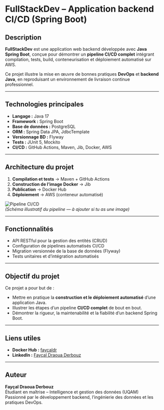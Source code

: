 # FullStackDev – Application backend CI/CD (Spring Boot)

## Description
**FullStackDev** est une application web backend développée avec **Java Spring Boot**, conçue pour démontrer un **pipeline CI/CD complet** intégrant compilation, tests, build, conteneurisation et déploiement automatisé sur AWS.

Ce projet illustre la mise en œuvre de bonnes pratiques **DevOps** et **backend Java**, en reproduisant un environnement de livraison continue professionnel.

---

## Technologies principales
- **Langage :** Java 17  
- **Framework :** Spring Boot  
- **Base de données :** PostgreSQL  
- **ORM :** Spring Data JPA, JdbcTemplate  
- **Versionnage BD :** Flyway  
- **Tests :** JUnit 5, Mockito  
- **CI/CD :** GitHub Actions, Maven, Jib, Docker, AWS  

---

##  Architecture du projet
1. **Compilation et tests** → Maven + GitHub Actions  
2. **Construction de l’image Docker** → Jib  
3. **Publication** → Docker Hub  
4. **Déploiement** → AWS (conteneur automatisé)

![Pipeline CI/CD](./docs/pipeline-architecture.png)  
*(Schéma illustratif du pipeline — à ajouter si tu as une image)*

---

## Fonctionnalités
- API RESTful pour la gestion des entités (CRUD)
- Configuration de pipelines automatisés CI/CD
- Migration versionnée de la base de données (Flyway)
- Tests unitaires et d’intégration automatisés

---

## Objectif du projet
Ce projet a pour but de :
- Mettre en pratique la **construction et le déploiement automatisé** d’une application Java.
- Illustrer les étapes d’un pipeline **CI/CD complet** de bout en bout.
- Démontrer la rigueur, la maintenabilité et la fiabilité d’un backend Spring Boot.

---

## Liens utiles
- **Docker Hub :** [faycaldr](https://hub.docker.com/repositories/faycaldr)  
- **LinkedIn :** [Fayçal Draoua Derbouz](https://www.linkedin.com/in/faycaldraoua)  

---

## Auteur
**Fayçal Draoua Derbouz**  
Étudiant en maîtrise – Intelligence et gestion des données (UQAM)  
Passionné par le développement backend, l’ingénierie des données et les pratiques DevOps.

